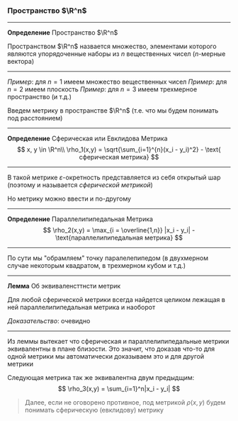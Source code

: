### Пространство $\R^n$

------

**Определение** Пространство $\R^n$

Пространством $\R^n$ назвается множество, элементами которого являются  упорядоченные наборы из $n$ вещественных чисел ($n$-мерные вектора)

------

*Пример*: для $n = 1$ имеем множество вещественных чисел
*Пример*: для $n = 2$ имеем плоскость
*Пример*: для $n = 3$ имеем трехмерное пространство (и т.д.)

Введем метрику в пространстве $\R^n$ (т.е. что мы будем понимать под расстоянием)

------

**Определение** Сферическая или Евклидова Метрика
$$
    x, y \in \R^n\\
    \rho_1(x,y) = \sqrt{\sum_{i=1}^{n}(x_i - y_i)^2} - \text{ сферическая метрика}
$$

------

В такой метрике $\varepsilon$-окретность представляется из себя открытый шар (поэтому и называется *сферической метрикой*)

Но метрику можно ввести и по-другому

------

**Определение** Параллелипипедальная Метрика
$$
    \rho_2(x,y) = \max_{i = \overline{1,n}} |x_i - y_i| - \text{параллелипипедальная метрика}
$$

------

По сути мы "обрамляем" точку паралелепипедом (в двухмерном случае некоторым квадратом, в трехмерном кубом и т.д.)

------

**Лемма** Об эквиваленсттнсти метрик

Для любой сферической метрики всегда найдется целиком лежащая в ней параллелипипедальная метрика и наоборот

*Доказательство*: очевидно

------

Из леммы вытекает что сферическая и параллелипипедальные метрики эквивалентны в плане близости. Это значит, что доказав что-то для одной метрики мы автоматически доказываем это и для другой метрики

Следующая метрика так же эквивалентна двум предыдщим:
$$
    \rho_3(x,y) = \sum_{i=1}^n|x_i - y_i|
$$

> Далее, если не оговорено противное, под метрикой $\rho(x,y)$ будем понимать сферическую (евклидову) метрику